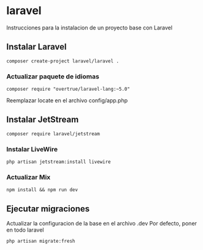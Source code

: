 # laravel
Instrucciones para la instalacion de un proyecto base con Laravel

## Instalar Laravel

```
composer create-project laravel/laravel .
```

### Actualizar paquete de idiomas

```
composer require "overtrue/laravel-lang:~5.0"
```

Reemplazar locate en el archivo config/app.php

## Instalar JetStream

```
composer require laravel/jetstream
```

### Instalar LiveWire
```
php artisan jetstream:install livewire
```

### Actualizar Mix
```
npm install && npm run dev
```

## Ejecutar migraciones

Actualizar la configuracion de la base en el archivo .dev
Por defecto, poner en todo laravel

```
php artisan migrate:fresh
```

